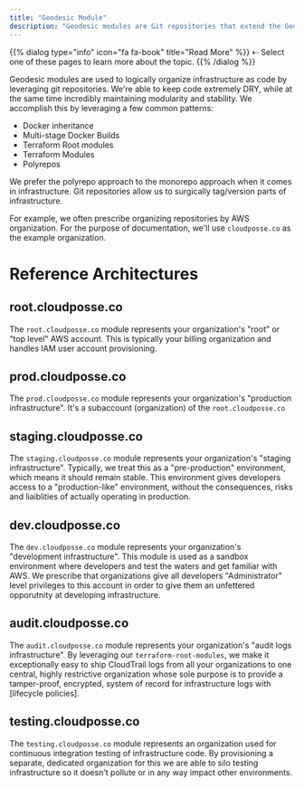 ```yaml
---
title: "Geodesic Module"
description: "Geodesic modules are Git repositories that extend the Geodesic base docker image and contain all Infrastructure as Code."
---
```

{{% dialog type="info" icon="fa fa-book" title="Read More" %}}
⇠ Select one of these pages to learn more about the topic.
{{% /dialog %}}

Geodesic modules are used to logically organize infrastructure as code by leveraging git repositories. We're able to keep code extremely DRY, while at the same time incredibly maintaining modularity and stability. We accomplish this by leveraging a few common patterns:

- Docker inheritance
- Multi-stage Docker Builds
- Terraform Root modules
- Terraform Modules
- Polyrepos

We prefer the polyrepo approach to the monorepo approach when it comes in infrastructure. Git repositories allow us to surgically tag/version parts of infrastructure.


For example, we often prescribe organizing repositories by AWS organization. For the purpose of documentation, we'll use `cloudposse.co` as the example organization.

# Reference Architectures

## root.cloudposse.co

The `root.cloudposse.co` module represents your organization's "root" or "top level" AWS account. This is typically your billing organization and handles IAM user account provisioning.

## prod.cloudposse.co

The `prod.cloudposse.co` module represents your organization's "production infrastructure". It's a subaccount (organization) of the `root.cloudposse.co`

## staging.cloudposse.co

The `staging.cloudposse.co` module represents your organization's "staging infrastructure".  Typically, we treat this as a "pre-production" environment, which means it should remain stable. This environment gives developers access to a "production-like" environment, without the consequences, risks and liaiblities of actually operating in production.

## dev.cloudposse.co

The `dev.cloudposse.co` module represents your organization's "development infrastructure". This module is used as a sandbox environment where developers and test the waters and get familiar with AWS. We prescribe that organizations give all developers "Administrator" level privileges to this account in order to give them an unfettered opporutnity at developing infrastructure.

## audit.cloudposse.co

The `audit.cloudposse.co` module represents your organization's "audit logs infrastructure".  By leveraging our `terraform-root-modules`, we make it exceptionally easy to ship CloudTrail logs from all your organizations to one central, highly restrictive organization whose sole purpose is to provide a tamper-proof, encrypted, system of record for infrastructure logs with [lifecycle policies].

## testing.cloudposse.co

The `testing.cloudposse.co` module represents an organization used for continuous integration testing of infrastructure code. By provisioning a separate, dedicated organization for this we are able to silo testing infrastructure so it doesn't pollute or in any way impact other environments.
